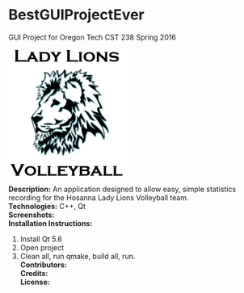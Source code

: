 # BestGUIProjectEver
GUI Project for Oregon Tech CST 238 Spring 2016 </br>

![Alt text](https://github.com/emma4thompson/BestGUIProjectEver/blob/master/logo2.png) </br>
<b>Description:</b> An application designed to allow easy, simple statistics recording for the Hosanna Lady Lions Volleyball team.</br>
<b>Technologies:</b> C++, Qt </br>
<b>Screenshots:</b> </br>
<b>Installation Instructions:</b> 
1. Install Qt 5.6 </br> 
2. Open project </br> 
3. Clean all, run qmake, build all, run.  </br>
<b>Contributors:</b></br>
<b>Credits:</b></br>
<b>License:</b></br>
